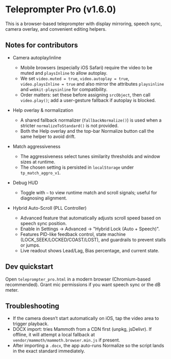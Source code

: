 # Teleprompter Pro (v1.6.0)

This is a browser-based teleprompter with display mirroring, speech sync, camera overlay, and convenient editing helpers.

## Notes for contributors

- Camera autoplay/inline
  - Mobile browsers (especially iOS Safari) require the video to be muted and `playsInline` to allow autoplay.
  - We set `video.muted = true`, `video.autoplay = true`, `video.playsInline = true` and also mirror the attributes `playsinline` and `webkit-playsinline` for compatibility.
  - Order matters: set these before assigning `srcObject`, then call `video.play()`; add a user-gesture fallback if autoplay is blocked.

- Help overlay & normalization
  - A shared fallback normalizer (`fallbackNormalize()`) is used when a stricter `normalizeToStandard()` is not provided.
  - Both the Help overlay and the top-bar Normalize button call the same helper to avoid drift.

- Match aggressiveness
  - The aggressiveness select tunes similarity thresholds and window sizes at runtime.
  - The chosen setting is persisted in `localStorage` under `tp_match_aggro_v1`.

- Debug HUD
  - Toggle with `~` to view runtime match and scroll signals; useful for diagnosing alignment.

- Hybrid Auto-Scroll (PLL Controller)
  - Advanced feature that automatically adjusts scroll speed based on speech sync position.
  - Enable in Settings → Advanced → "Hybrid Lock (Auto + Speech)".
  - Features PID-like feedback control, state machine (LOCK_SEEK/LOCKED/COAST/LOST), and guardrails to prevent stalls or jumps.
  - Live readout shows Lead/Lag, Bias percentage, and current state.

## Dev quickstart

Open `teleprompter_pro.html` in a modern browser (Chromium-based recommended). Grant mic permissions if you want speech sync or the dB meter.

## Troubleshooting

- If the camera doesn’t start automatically on iOS, tap the video area to trigger playback.
- DOCX import: tries Mammoth from a CDN first (unpkg, jsDelivr). If offline, it will attempt a local fallback at `vendor/mammoth/mammoth.browser.min.js` if present.
- After importing a `.docx`, the app auto-runs Normalize so the script lands in the exact standard immediately.
